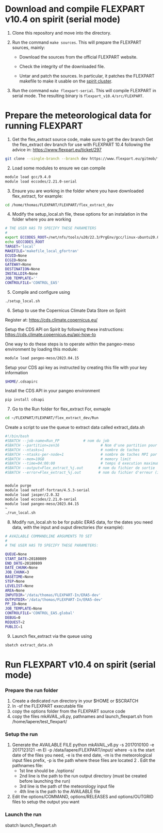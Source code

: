 # Download and compile FLEXPART v10.4 on spirit (serial mode)

1. Clone this repository and move into the directory.

2. Run the command `make sources`. This will prepare the FLEXPART sources,
   mainly:

   - Download the sources from the official FLEXPART website.

   - Check the integrity of the downloaded file.

   - Untar and patch the sources. In particular, it patches the FLEXPART
     makefile to make it usable on the [spirit
     cluster](https://mesocentre.ipsl.fr/).

3. Run the command `make flexpart-serial`. This will compile FLEXPART in serial
   mode. The resulting binary is `flexpart_v10.4/src/FLEXPART`.


# Prepare the meteorological data for running FLEXPART


1. Get the flex_extract source code, make sure to get the dev branch
Get the flex_extract dev branch for use with FLEXPART 10.4 following the advice in: https://www.flexpart.eu/ticket/297

```bash
git clone --single-branch --branch dev https://www.flexpart.eu/gitmob/flex_extract
```

2. Load some modules to ensure we can compile
```bash
module load gcc/9.4.0
module load eccodes/2.21.0-serial
```

3. Ensure you are working in the folder where you have downloaded flex_extract, for example:
```bash
cd /home/thomas/FLEXPART/FLEXPART/flex_extract_dev
```

4. Modify the setup_local.sh file, these options for an instalation in the folder where you are working
```bash
# THE USER HAS TO SPECIFY THESE PARAMETERS
#
export ECCODES_ROOT=/net/nfs/tools/u20/22.3/PrgEnv/gcc/linux-ubuntu20.04-zen2/eccodes/2.21.0-gcc-9.4.0-rdneibdekiizqpmifsvn3t3qymvsqa6k
echo $ECCODES_ROOT
TARGET='local'
MAKEFILE='makefile_local_gfortran'
ECUID=None
ECGID=None
GATEWAY=None
DESTINATION=None
INSTALLDIR=None
JOB_TEMPLATE=''
CONTROLFILE='CONTROL_EA5'
```

5. Compile and configure using
```bash
./setup_local.sh
```

6. Setup to use the Copernicus Climate Data Store on Spirit
   
Register at: https://cds.climate.copernicus.eu/

Setup the CDS API on Spirit by following these instructions: https://cds.climate.copernicus.eu/api-how-to

One way to do these steps is to operate within the pangeo-meso environment by loading this module:
```bash
module load pangeo-meso/2023.04.15
```

Setup your CDS api key as instructed by creating this file with your key information
```bash
$HOME/.cdsapirc
```

Install the CDS API in your pangeo environment
```bash
pip install cdsapi
```

7. Go to the Run folder for flex_extract
For, exmaple
```bash
cd ~/FLEXPART/FLEXPART/flex_extract_dev/Run
```
Create a script to use the queue to extract data called extract_data.sh
```bash
#!/bin/bash
#SBATCH --job-name=Run_FP           # nom du job
#SBATCH --partition=zen16                   # Nom d'une partition pour une exÃ©tion cpu
#SBATCH --ntasks=1                          # nombre de taches
#SBATCH --ntasks-per-node=1                 # nombre de taches MPI par noeud
#SBATCH --mem=10GB                          # memory limit
#SBATCH --time=04:00:00                     # temps d execution maximum demande (HH:MM:SS)
#SBATCH --output=Flex_extract_%j.out       # nom du fichier de sortie
#SBATCH --error=Flex_extract_%j.out        # nom du fichier d'erreur (ici en commun avec la sortie)


module purge
module load netcdf-fortran/4.5.3-serial
module load jasper/2.0.32
module load eccodes/2.21.0-serial
module load pangeo-meso/2023.04.15
~                                 
./run_local.sh
```

8. Modify run_local.sh to be for public ERA5 data, for the dates you need data, with the input and ouput directories (for example):
```bash
# AVAILABLE COMMANDLINE ARGUMENTS TO SET
# 
# THE USER HAS TO SPECIFY THESE PARAMETERS:

QUEUE=None
START_DATE=20180809
END_DATE=20180809
DATE_CHUNK=None
JOB_CHUNK=3
BASETIME=None
STEP=None
LEVELIST=None
AREA=None
INPUTDIR='/data/thomas/FLEXPART-In/ERA5-dev'
OUTPUTDIR='/data/thomas/FLEXPART-In/ERA5-dev'
PP_ID=None
JOB_TEMPLATE=None
CONTROLFILE='CONTROL_EA5.global'
DEBUG=0
REQUEST=2
PUBLIC=1
```

9. Launch flex_extract via the queue using
```bash
sbatch extract_data.sh
```

# Run FLEXPART v10.4 on spirit (serial mode)

### Prepare the run folder
1. Create a dedicated run directory in your $HOME or $SCRATCH
2. ln -sf the FLEXPART executable file
3. copy the options folder from the FLEXPART source code
4. copy the files mkAVAIL_v8.py, pathnames and launch_flexpart.sh from /home/lapere/test_flexpart/

### Setup the run
1. Generate the AVAILABLE FILE
python mkAVAIL_v8.py -s 2017010100 -e 2017123121 -m EI -p /data/lapere/FLEXPART/input/
where -s is the start date of the files you need, -e is the end date, -m is the meteorological input files prefix, -p is the path where these files are located
2 . Edit the pathnames file:
   - 1st line should be ./options/
   - 2nd line is the path to the run output directory (must be created before launching the run)
   - 3rd line is the path of the meteorology input file
   - 4th line is the path to the AVAILABLE file
3. Edit the options/COMMAND, options/RELEASES and options/OUTGRID files to setup the output you want

### Launch the run
sbatch launch_flexpart.sh
